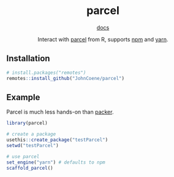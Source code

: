 <div align="center">

# parcel

[docs](https://parcel.john-coene.com)

<!-- badges: start -->
<!-- badges: end -->

Interact with [parcel](https://parceljs.org) from R, supports [npm](https://github.com/JohnCoene/npm) and [yarn](https://github.com/JohnCoene/yarn).

</div>

## Installation

``` r
# install.packages("remotes")
remotes::install_github("JohnCoene/parcel")
```

## Example

Parcel is much less hands-on than [packer](http://packer.john-coene.com/).

``` r
library(parcel)

# create a package
usethis::create_package("testParcel")
setwd("testParcel")

# use parcel
set_engine("yarn") # defaults to npm
scaffold_parcel()
```